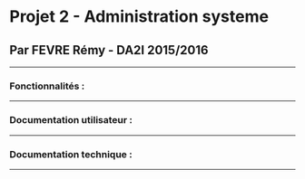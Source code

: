 # Projet 2 - Administration systeme
## Par FEVRE Rémy - DA2I 2015/2016

---

### Fonctionnalités :


---

### Documentation utilisateur :


---

### Documentation technique :


---
